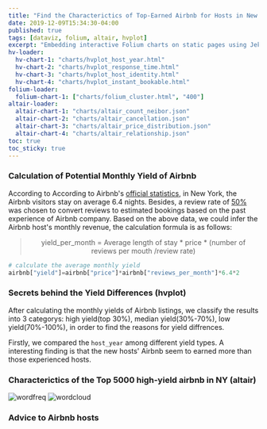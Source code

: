 ```yaml
---
title: "Find the Characterictics of Top-Earned Airbnb for Hosts in New York "
date: 2019-12-09T15:34:30-04:00
published: true
tags: [dataviz, folium, altair, hvplot]
excerpt: "Embedding interactive Folium charts on static pages using Jekyll."
hv-loader:
  hv-chart-1: "charts/hvplot_host_year.html"
  hv-chart-2: "charts/hvplot_response_time.html"
  hv-chart-3: "charts/hvplot_host_identity.html"
  hv-chart-4: "charts/hvplot_instant_bookable.html"
folium-loader:
  folium-chart-1: ["charts/folium_cluster.html", "400"]
altair-loader:
  altair-chart-1: "charts/altair_count_neibor.json"
  altair-chart-2: "charts/altair_cancellation.json"
  altair-chart-3: "charts/altair_price_distribution.json"
  altair-chart-4: "charts/altair_relationship.json"
toc: true
toc_sticky: true
---
```


### Calculation of Potential Monthly Yield of Airbnb
According to According to Airbnb's [official statistics](https://blog.atairbnb.com/economic-impact-airbnb/), in New York, the Airbnb visitors stay on average 6.4 nights. Besides, a review rate of [50%](http://insideairbnb.com/about.html) was chosen to convert reviews to estimated bookings based on the past experience of Airbnb company. Based on the above data, we could infer the Airbnb host's monthly revenue, the calculation formula is as follows:

> <p align="center"> yield_per_month = Average length of stay * price * (number of reviews per mouth /review rate) </p>

```python
# calculate the average monthly yield
airbnb["yield"]=airbnb["price"]*airbnb["reviews_per_month"]*6.4*2
```

### Secrets behind the Yield Differences (hvplot)  
After calculating the monthly yields of Airbnb listings, we classify the results into 3 categorys: high yield(top 30%), median yield(30%-70%), low yield(70%-100%), in order to find the reasons for yield diffrences.

Firstly, we compared the `host_year` among different yield types. A interesting finding is that the new hosts' Airbnb seem to earned more than those experienced hosts.
<div id="hv-chart-1"></div>  

<div id="hv-chart-2"></div>  

<div id="hv-chart-3"></div>  

<div id="hv-chart-4"></div>  


### Characterictics of the Top 5000 high-yield airbnb in NY (altair)
<div id="folium-chart-1"></div>  
   
<div id="altair-chart-1"></div>  

<div id="altair-chart-2"></div>  

<div id="altair-chart-3"></div>  

<div id="altair-chart-4"></div>  

![wordfreq](https://raw.githubusercontent.com/liziqun/MUSA620_Final_Project/master/assets/images/word_frequency.png)
![wordcloud](https://raw.githubusercontent.com/liziqun/MUSA620_Final_Project/master/assets/images/wordcloud.png)

### Advice to Airbnb hosts
